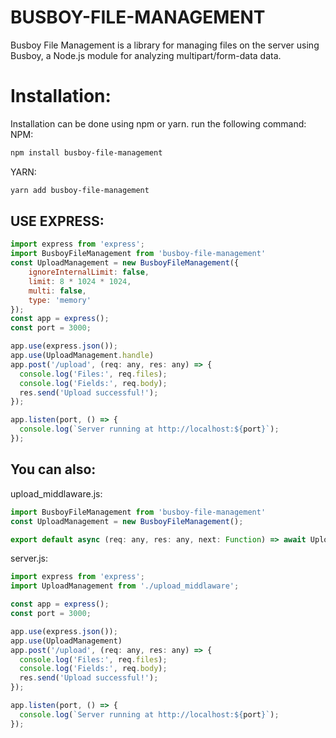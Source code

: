 # BUSBOY-FILE-MANAGEMENT

Busboy File Management is a library for managing files on the server using Busboy, a Node.js module for analyzing multipart/form-data data.

# Installation:
Installation can be done using npm or yarn. run the following command:
NPM:

```bash
npm install busboy-file-management
```

YARN:

```bash
yarn add busboy-file-management
```

## USE EXPRESS:

```js
import express from 'express';
import BusboyFileManagement from 'busboy-file-management'
const UploadManagement = new BusboyFileManagement({
    ignoreInternalLimit: false,
    limit: 8 * 1024 * 1024,
    multi: false,
    type: 'memory'
});
const app = express();
const port = 3000;

app.use(express.json());
app.use(UploadManagement.handle)
app.post('/upload', (req: any, res: any) => {
  console.log('Files:', req.files);
  console.log('Fields:', req.body);
  res.send('Upload successful!');
});

app.listen(port, () => {
  console.log(`Server running at http://localhost:${port}`);
});
```
## You can also:
upload_middlaware.js:
```js
import BusboyFileManagement from 'busboy-file-management'
const UploadManagement = new BusboyFileManagement();

export default async (req: any, res: any, next: Function) => await UploadManagement.handle(req, res, next);


```
server.js:
```js
import express from 'express';
import UploadManagement from './upload_middlaware';

const app = express();
const port = 3000;

app.use(express.json());
app.use(UploadManagement)
app.post('/upload', (req: any, res: any) => {
  console.log('Files:', req.files);
  console.log('Fields:', req.body);
  res.send('Upload successful!');
});

app.listen(port, () => {
  console.log(`Server running at http://localhost:${port}`);
});

```
